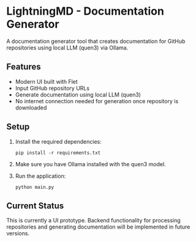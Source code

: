 # LightningMD - Documentation Generator

A documentation generator tool that creates documentation for GitHub repositories using local LLM (quen3) via Ollama.

## Features

- Modern UI built with Flet
- Input GitHub repository URLs
- Generate documentation using local LLM (quen3)
- No internet connection needed for generation once repository is downloaded

## Setup

1. Install the required dependencies:
   ```
   pip install -r requirements.txt
   ```

2. Make sure you have Ollama installed with the quen3 model.

3. Run the application:
   ```
   python main.py
   ```

## Current Status

This is currently a UI prototype. Backend functionality for processing repositories and generating documentation will be implemented in future versions.
